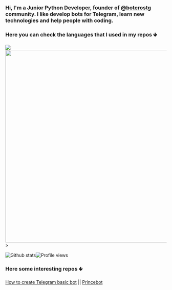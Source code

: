 ### Hi, I'm a Junior Python Developer, founder of [@boterostg](https://github.com/boterostg) community. I like develop bots for Telegram, learn new technologies and help people with coding. 
### Here you can check the languages that I used in my repos 🡻

<img src="https://gitlang.mrmarble.dev/batichico?format=svg">
<img <iframe width="600" height="600"src="src="https://ionicabizau.github.io/github-profile-languages/api.html?batichico" frameborder="0" </iframe>>

<!--
**batichico/batichico** is a ✨ _special_ ✨ repository because its `README.md` (this file) appears on your GitHub profile.

Here are some ideas to get you started:

- 🔭 I’m currently working on ...
- 🌱 I’m currently learning ...
- 👯 I’m looking to collaborate on ...
- 🤔 I’m looking for help with ...
- 💬 Ask me about ...
- 📫 How to reach me: ...
- 😄 Pronouns: ...
- ⚡ Fun fact: ...


-->
![Github stats](https://github-readme-stats.vercel.app/api?username=batichico&show_icons=true)![Profile views](https://gpvc.arturio.dev/batichico)

### Here some interesting repos 🡻
[How to create Telegram basic bot](https://github.com/batichico/botBasicoGlitch) || [Princebot](https://github.com/batichico/princebot
)
